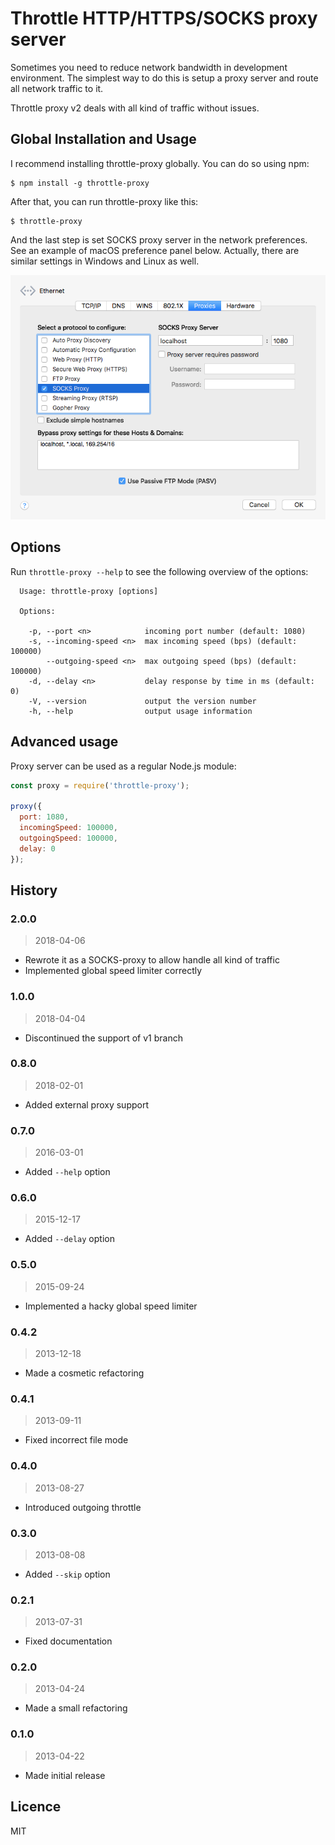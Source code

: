 # Throttle HTTP/HTTPS/SOCKS proxy server

Sometimes you need to reduce network bandwidth in development environment.
The simplest way to do this is setup a proxy server and route all network
traffic to it.

Throttle proxy v2 deals with all kind of traffic without issues. 

## Global Installation and Usage

I recommend installing throttle-proxy globally. You can do so using npm:

    $ npm install -g throttle-proxy
    
After that, you can run throttle-proxy like this:

    $ throttle-proxy

And the last step is set SOCKS proxy server in the network preferences.
See an example of macOS preference panel below. Actually, there are
similar settings in Windows and Linux as well. 

![macOS network preferences](macos-network-prefs.png)

## Options

Run `throttle-proxy --help` to see the following overview of the options:

```text
  Usage: throttle-proxy [options]

  Options:

    -p, --port <n>            incoming port number (default: 1080)
    -s, --incoming-speed <n>  max incoming speed (bps) (default: 100000)
        --outgoing-speed <n>  max outgoing speed (bps) (default: 100000)
    -d, --delay <n>           delay response by time in ms (default: 0)
    -V, --version             output the version number
    -h, --help                output usage information

```

## Advanced usage

Proxy server can be used as a regular Node.js module:

```javascript
const proxy = require('throttle-proxy');

proxy({
  port: 1080,
  incomingSpeed: 100000,
  outgoingSpeed: 100000,
  delay: 0
});

```

## History

### 2.0.0

> 2018-04-06

- Rewrote it as a SOCKS-proxy to allow handle all kind of traffic
- Implemented global speed limiter correctly

### 1.0.0

> 2018-04-04

- Discontinued the support of v1 branch

### 0.8.0

> 2018-02-01

- Added external proxy support

### 0.7.0

> 2016-03-01

- Added `--help` option

### 0.6.0

> 2015-12-17

- Added `--delay` option

### 0.5.0

> 2015-09-24

- Implemented a hacky global speed limiter

### 0.4.2

> 2013-12-18

- Made a cosmetic refactoring

### 0.4.1

> 2013-09-11

- Fixed incorrect file mode

### 0.4.0

> 2013-08-27

- Introduced outgoing throttle

### 0.3.0

> 2013-08-08

- Added `--skip` option

### 0.2.1

> 2013-07-31

- Fixed documentation

### 0.2.0

> 2013-04-24

- Made a small refactoring

### 0.1.0

> 2013-04-22

- Made initial release

## Licence

MIT
